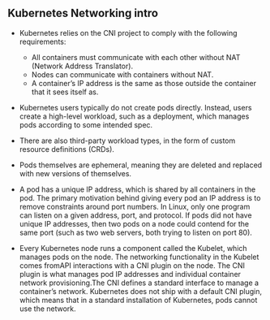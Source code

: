 ## Kubernetes Networking intro
- Kubernetes relies on the CNI project to comply with the following requirements:

  - All containers must communicate with each other without NAT (Network Address Translator).
  - Nodes can communicate with containers without NAT.
  - A container’s IP address is the same as those outside the container that
  it sees itself as.
- Kubernetes users typically do not create pods directly. Instead, users create a
high-level workload, such as a deployment, which manages pods according
to some intended spec. 
- There are also third-party workload types, in  the form of custom resource definitions (CRDs).
- Pods themselves are ephemeral, meaning they are deleted and replaced with
new versions of themselves.
- A pod has a unique IP address, which is shared by all containers in the pod.
The primary motivation behind giving every pod an IP address is to remove
constraints around port numbers. In Linux, only one program can listen on a
given address, port, and protocol. If pods did not have unique IP addresses,
then two pods on a node could contend for the same port (such as two web
servers, both trying to listen on port 80).
- Every Kubernetes node runs a component called the Kubelet, which manages
pods on the node. The networking functionality in the Kubelet comes fromAPI interactions with a CNI plugin on the node. The CNI plugin is what
manages pod IP addresses and individual container network provisioning.The CNI defines a standard interface to manage a container’s
network. Kubernetes does not ship with a default CNI plugin, which means that in a standard
installation of Kubernetes, pods cannot use the network.